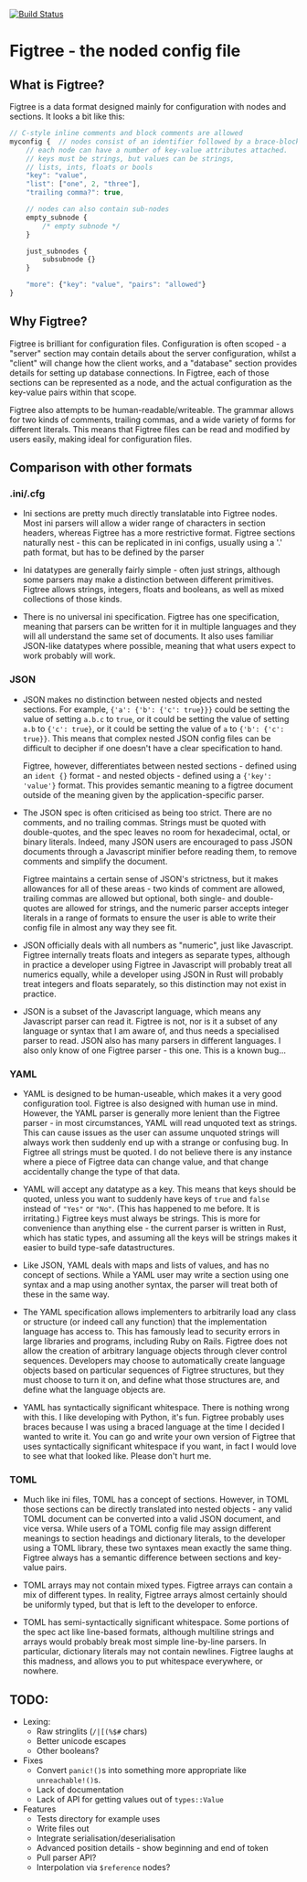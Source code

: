 [![Build Status](https://travis-ci.org/MrJohz/figtree.svg?branch=master)](https://travis-ci.org/MrJohz/figtree)

# Figtree - the noded config file

## What is Figtree?

Figtree is a data format designed mainly for configuration with nodes and sections.  It
looks a bit like this:

```javascript
// C-style inline comments and block comments are allowed
myconfig {  // nodes consist of an identifier followed by a brace-block
    // each node can have a number of key-value attributes attached.
    // keys must be strings, but values can be strings,
    // lists, ints, floats or bools
    "key": "value",
    "list": ["one", 2, "three"],
    "trailing comma?": true,

    // nodes can also contain sub-nodes
    empty_subnode {
        /* empty subnode */
    }

    just_subnodes {
        subsubnode {}
    }

    "more": {"key": "value", "pairs": "allowed"}
}
```

## Why Figtree?

Figtree is brilliant for configuration files.  Configuration is often scoped - a "server"
section may contain details about the server configuration, whilst a "client" will change
how the client works, and a "database" section provides details for setting up database
connections.  In Figtree, each of those sections can be represented as a node, and the
actual configuration as the key-value pairs within that scope.

Figtree also attempts to be human-readable/writeable.  The grammar allows for two kinds
of comments, trailing commas, and a wide variety of forms for different literals.  This
means that Figtree files can be read and modified by users easily, making ideal for
configuration files.

## Comparison with other formats

### .ini/.cfg

- Ini sections are pretty much directly translatable into Figtree nodes.  Most
    ini parsers will allow a wider range of characters in section headers, whereas
    Figtree has a more restrictive format.  Figtree sections naturally nest - this can be
    replicated in ini configs, usually using a '.' path format, but has to be defined by
    the parser

- Ini datatypes are generally fairly simple - often just strings, although some parsers
    may make a distinction between different primitives.  Figtree allows strings,
    integers, floats and booleans, as well as mixed collections of those kinds.

- There is no universal ini specification.  Figtree has one specification, meaning that
    parsers can be written for it in multiple languages and they will all understand the
    same set of documents.  It also uses familiar JSON-like datatypes where possible,
    meaning that what users expect to work probably will work.


### JSON

- JSON makes no distinction between nested objects and nested sections.  For example,
    `{'a': {'b': {'c': true}}}` could be setting the value of setting `a.b.c` to `true`,
    or it could be setting the value of setting `a.b` to `{'c': true}`, or it could be
    setting the value of `a` to `{'b': {'c': true}}`.  This means that complex nested
    JSON config files can be difficult to decipher if one doesn't have a clear
    specification to hand.

    Figtree, however, differentiates between nested sections - defined using an
    `ident {}` format - and nested objects - defined using a `{'key': 'value'}` format.
    This provides semantic meaning to a figtree document outside of the meaning given by
    the application-specific parser.

- The JSON spec is often criticised as being too strict.  There are no comments, and no
    trailing commas.  Strings must be quoted with double-quotes, and the spec leaves no
    room for hexadecimal, octal, or binary literals.  Indeed, many JSON users are
    encouraged to pass JSON documents through a Javascript minifier before reading them,
    to remove comments and simplify the document.

    Figtree maintains a certain sense of JSON's strictness, but it makes allowances for
    all of these areas - two kinds of comment are allowed, trailing commas are allowed
    but optional, both single- and double-quotes are allowed for strings, and the
    numeric parser accepts integer literals in a range of formats to ensure the user is
    able to write their config file in almost any way they see fit.

- JSON officially deals with all numbers as "numeric", just like Javascript.  Figtree
    internally treats floats and integers as separate types, although in practice a
    developer using Figtree in Javascript will probably treat all numerics equally, while
    a developer using JSON in Rust will probably treat integers and floats separately, so
    this distinction may not exist in practice.

- JSON is a subset of the Javascript language, which means any Javascript parser can
    read it.  Figtree is not, nor is it a subset of any language or syntax that I am
    aware of, and thus needs a specialised parser to read.  JSON also has many parsers
    in different languages.  I also only know of one Figtree parser - this one.  This is
    a known bug...


### YAML

- YAML is designed to be human-useable, which makes it a very good configuration tool.
    Figtree is also designed with human use in mind.  However, the YAML parser is
    generally more lenient than the Figtree parser - in most circumstances, YAML will
    read unquoted text as strings.  This can cause issues as the user can assume unquoted
    strings will always work then suddenly end up with a strange or confusing bug.  In
    Figtree all strings must be quoted.  I do not believe there is any instance where a
    piece of Figtree data can change value, and that change accidentally change the type
    of that data.

- YAML will accept any datatype as a key.  This means that keys should be quoted, unless
    you want to suddenly have keys of `true` and `false` instead of `"Yes"` or `"No"`.
    (This has happened to me before.  It is irritating.)  Figtree keys must always be
    strings.  This is more for convenience than anything else - the current parser is
    written in Rust, which has static types, and assuming all the keys will be strings
    makes it easier to build type-safe datastructures.

- Like JSON, YAML deals with maps and lists of values, and has no concept of sections.
    While a YAML user may write a section using one syntax and a map using another
    syntax, the parser will treat both of these in the same way.

- The YAML specification allows implementers to arbitrarily load any class or structure
    (or indeed call any function) that the implementation language has access to.  This
    has famously lead to security errors in large libraries and programs, including Ruby
    on Rails.  Figtree does not allow the creation of arbitrary language objects through
    clever control sequences.  Developers may choose to automatically create language
    objects based on particular sequences of Figtree structures, but they must choose to
    turn it on, and define what those structures are, and define what the language
    objects are.

- YAML has syntactically significant whitespace.  There is nothing wrong with this.  I
    like developing with Python, it's fun.  Figtree probably uses braces because I was
    using a braced language at the time I decided I wanted to write it.  You can go and
    write your own version of Figtree that uses syntactically significant whitespace if
    you want, in fact I would love to see what that looked like.  Please don't hurt me.


### TOML

- Much like ini files, TOML has a concept of sections.  However, in TOML those sections
    can be directly translated into nested objects - any valid TOML document can be
    converted into a valid JSON document, and vice versa.  While users of a TOML config
    file may assign different meanings to section headings and dictionary literals, to
    the developer using a TOML library, these two syntaxes mean exactly the same thing.
    Figtree always has a semantic difference between sections and key-value pairs.

- TOML arrays may not contain mixed types.  Figtree arrays can contain a mix of different
    types.  In reality, Figtree arrays almost certainly should be uniformly typed, but
    that is left to the developer to enforce.

- TOML has semi-syntactically significant whitespace.  Some portions of the spec act like
    line-based formats, although multiline strings and arrays would probably break most
    simple line-by-line parsers.  In particular, dictionary literals may not contain
    newlines.  Figtree laughs at this madness, and allows you to put whitespace
    everywhere, or nowhere.


## TODO:
- Lexing:
    + Raw stringlits (`/|[(%$#` chars)
    + Better unicode escapes
    + Other booleans?
- Fixes
    + Convert `panic!()`s into something more appropriate like `unreachable!()`s.
    + Lack of documentation
    + Lack of API for getting values out of `types::Value`
- Features
    + Tests directory for example uses
    + Write files out
    + Integrate serialisation/deserialisation
    + Advanced position details - show beginning and end of token
    + Pull parser API?
    + Interpolation via `$reference` nodes?
